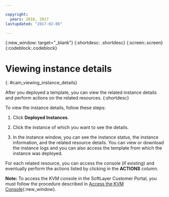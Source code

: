```yaml
---

copyright:
  years: 2016, 2017
lastupdated: "2017-02-06"

---
```

<!-- Copyright info and last updated date at top of file: REQUIRED
    The copyright and lastupdated info is YAML content that must occur at the top of the MD file, before attributes are listed.
    It must be --- surrounded by 3 dashes ---
    The value "years" can contain just one year or a two years separated by a comma. (years: 2014, 2016)
    The value "lastupdated" must be followed by a machine date in quotes in the following format: "YYYY-MM-DD"
    The value for "years" must be indented 2 spaces under "copyright", followed by "lastupdated" which should start on its own non-indented line.

-->

<!-- Common attributes used in the template are defined as follows: -->
{:new_window: target="_blank"}
{:shortdesc: .shortdesc}
{:screen:.screen}
{:codeblock:.codeblock}

<!-- Additional task topic: OPTIONAL
This is the template for additional task topics that are needed beyond the basic tasks in the getting started index.md.  As needed, other task topics can be included, with titles such as "Configuring x", "Administering y", "Managing z", etc. This topic is a peer of the getting started index.md in the <servicename>.ditamap. This topic can have one level of children and they also can be referenced in <servicename>.ditamap -->

# Viewing instance details
<!-- for example, Uploading your data -->
{: #cam_viewing_instance_details}
<!-- Provide an appropriate ID above -->

<!-- The short description section should include a sentence describing why this task is needed. For search engine optimization, include the service long name and "Bluemix". For example: -->

After you deployed a template, you can view the related instance details and perform actions on the related resources.
{:shortdesc}

To view the instance details, follow these steps:

<!-- Use ordered list markup for the step section. Include code examples as needed. -->

1. Click **Deployed Instances**.

2. Click the instance of which you want to see the details. 

3. In the instance window, you can see the instance status, the instance information, and the related resource details. You can view or download the instance logs and you can also access the template from which the instance was deployed.

 For each related resource, you can access the console (if existing) and eventually perform the actions listed by clicking in the **ACTIONS** column.
 
 **Note:** To access the KVM console in the SoftLayer Customer Portal, you must follow the procedure described in [Access the KVM Console](https://knowledgelayer.softlayer.com/procedure/access-kvm-console){:new_window}.

